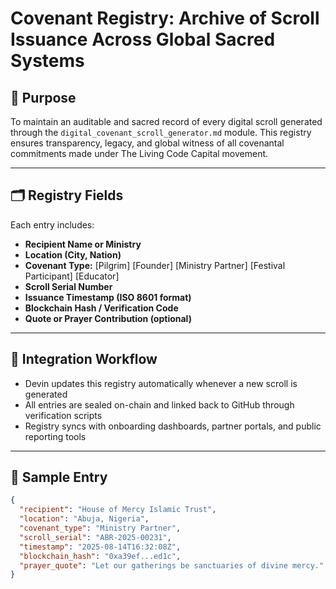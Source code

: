 # Covenant Registry: Archive of Scroll Issuance Across Global Sacred Systems

## 📜 Purpose

To maintain an auditable and sacred record of every digital scroll generated through the `digital_covenant_scroll_generator.md` module. This registry ensures transparency, legacy, and global witness of all covenantal commitments made under The Living Code Capital movement.

---

## 🗂️ Registry Fields

Each entry includes:

- **Recipient Name or Ministry**  
- **Location (City, Nation)**  
- **Covenant Type:** [Pilgrim] [Founder] [Ministry Partner] [Festival Participant] [Educator]  
- **Scroll Serial Number**  
- **Issuance Timestamp (ISO 8601 format)**  
- **Blockchain Hash / Verification Code**  
- **Quote or Prayer Contribution (optional)**

---

## 🔄 Integration Workflow

- Devin updates this registry automatically whenever a new scroll is generated  
- All entries are sealed on-chain and linked back to GitHub through verification scripts  
- Registry syncs with onboarding dashboards, partner portals, and public reporting tools

---

## 📖 Sample Entry

```json
{
  "recipient": "House of Mercy Islamic Trust",
  "location": "Abuja, Nigeria",
  "covenant_type": "Ministry Partner",
  "scroll_serial": "ABR-2025-00231",
  "timestamp": "2025-08-14T16:32:08Z",
  "blockchain_hash": "0xa39ef...ed1c",
  "prayer_quote": "Let our gatherings be sanctuaries of divine mercy."
}
